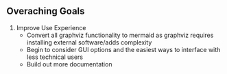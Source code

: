 ## Overaching Goals

1. Improve Use Experience
    - Convert all graphviz functionality to mermaid as graphviz requires installing external software/adds complexity
    - Begin to consider GUI options and the easiest ways to interface with less technical users
    - Build out more documentation